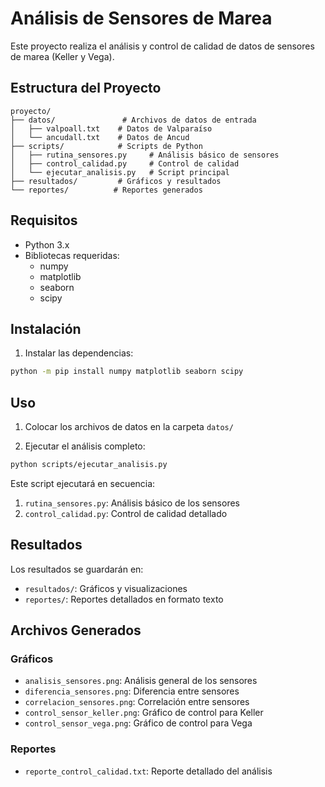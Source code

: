 # Análisis de Sensores de Marea

Este proyecto realiza el análisis y control de calidad de datos de sensores de marea (Keller y Vega).

## Estructura del Proyecto

```
proyecto/
├── datos/               # Archivos de datos de entrada
│   ├── valpoall.txt    # Datos de Valparaíso
│   └── ancudall.txt    # Datos de Ancud
├── scripts/            # Scripts de Python
│   ├── rutina_sensores.py     # Análisis básico de sensores
│   ├── control_calidad.py     # Control de calidad
│   └── ejecutar_analisis.py   # Script principal
├── resultados/         # Gráficos y resultados
└── reportes/          # Reportes generados
```

## Requisitos

- Python 3.x
- Bibliotecas requeridas:
  - numpy
  - matplotlib
  - seaborn
  - scipy

## Instalación

1. Instalar las dependencias:
```bash
python -m pip install numpy matplotlib seaborn scipy
```

## Uso

1. Colocar los archivos de datos en la carpeta `datos/`

2. Ejecutar el análisis completo:
```bash
python scripts/ejecutar_analisis.py
```

Este script ejecutará en secuencia:
1. `rutina_sensores.py`: Análisis básico de los sensores
2. `control_calidad.py`: Control de calidad detallado

## Resultados

Los resultados se guardarán en:
- `resultados/`: Gráficos y visualizaciones
- `reportes/`: Reportes detallados en formato texto

## Archivos Generados

### Gráficos
- `analisis_sensores.png`: Análisis general de los sensores
- `diferencia_sensores.png`: Diferencia entre sensores
- `correlacion_sensores.png`: Correlación entre sensores
- `control_sensor_keller.png`: Gráfico de control para Keller
- `control_sensor_vega.png`: Gráfico de control para Vega

### Reportes
- `reporte_control_calidad.txt`: Reporte detallado del análisis 